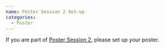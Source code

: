 ```yaml
---
name: Poster Session 2 Set-up
categories:
  - Poster
---
```


If you are part of [Poster Session 2](https://docs.google.com/spreadsheets/d/1yeXYQdq2pFBFrvrEocplgUlkqyOWztpY/edit?gid=689414560#gid=689414560), please set up your poster.
